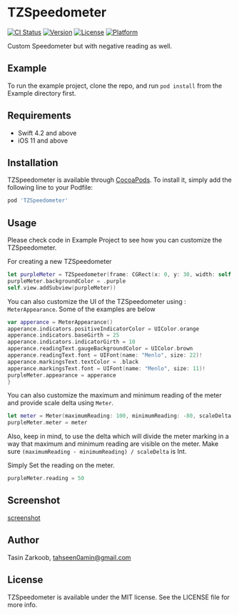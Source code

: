 # TZSpeedometer

[![CI Status](https://img.shields.io/travis/tahseen0amin@gmail.com/TZSpeedometer.svg?style=flat)](https://travis-ci.org/tahseen0amin@gmail.com/TZSpeedometer)
[![Version](https://img.shields.io/cocoapods/v/TZSpeedometer.svg?style=flat)](https://cocoapods.org/pods/TZSpeedometer)
[![License](https://img.shields.io/cocoapods/l/TZSpeedometer.svg?style=flat)](https://cocoapods.org/pods/TZSpeedometer)
[![Platform](https://img.shields.io/cocoapods/p/TZSpeedometer.svg?style=flat)](https://cocoapods.org/pods/TZSpeedometer)

Custom Speedometer but with negative reading as well.

## Example

To run the example project, clone the repo, and run `pod install` from the Example directory first.

## Requirements
- Swift 4.2 and above
- iOS 11 and above



## Installation

TZSpeedometer is available through [CocoaPods](https://cocoapods.org). To install
it, simply add the following line to your Podfile:

```ruby
pod 'TZSpeedometer'
```

## Usage 
Please check code in Example Project to see how you can customize the TZSpeedometer.

For creating a new TZSpeedometer
```swift
let purpleMeter = TZSpeedometer(frame: CGRect(x: 0, y: 30, width: self.view.bounds.width, height:  height))
purpleMeter.backgroundColor = .purple
self.view.addSubview(purpleMeter))
```

You can also customize the UI of the TZSpeedometer using : `MeterAppearance`. Some of the examples are below
```swift
var apperance = MeterAppearance()
apperance.indicators.positiveIndicatorColor = UIColor.orange
apperance.indicators.baseGirth = 25
apperance.indicators.indicatorGirth = 10
apperance.readingText.gaugeBackgroundColor = UIColor.brown
apperance.readingText.font = UIFont(name: "Menlo", size: 22)!
apperance.markingsText.textColor = .black
apperance.markingsText.font = UIFont(name: "Menlo", size: 11)!
purpleMeter.appearance = apperance
}
```
You can also customize the maximum and minimum reading of the meter and provide scale delta using `Meter`. 
```swift
let meter = Meter(maximumReading: 100, minimumReading: -80, scaleDelta: 30)
purpleMeter.meter = meter
```
Also, keep in mind, to use the delta which will divide the meter marking in a way that maximum and minimum reading are visible on the meter. Make sure `(maximumReading - minimumReading) / scaleDelta` is Int.

Simply Set the reading on the meter.
```swift
purpleMeter.reading = 50
```

## Screenshot
[screenshot](https://github.com/tahseen0amin/TZSpeedometer/blob/master/TZSpeedometer.png)


## Author

Tasin Zarkoob, tahseen0amin@gmail.com

## License

TZSpeedometer is available under the MIT license. See the LICENSE file for more info.
